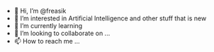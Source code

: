- 👋 Hi, I’m @freasik
- 👀 I’m interested in Artificial Intelligence and other stuff that is new
- 🌱 I’m currently learning 
- 💞️ I’m looking to collaborate on ...
- 📫 How to reach me ...

<!---
freasik/freasik is a ✨ special ✨ repository because its `README.md` (this file) appears on your GitHub profile.
You can click the Preview link to take a look at your changes.
--->
